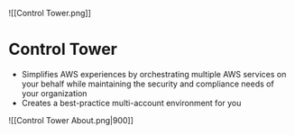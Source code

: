 ![[Control Tower.png]]
# Control Tower
- Simplifies AWS experiences by orchestrating multiple AWS services on your behalf while maintaining the security and compliance needs of your organization
- Creates a best-practice multi-account environment for you

![[Control Tower About.png|900]]